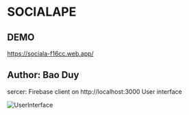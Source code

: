 # SOCIALAPE
## DEMO
https://sociala-f16cc.web.app/

## Author: Bao Duy
sercer: Firebase
client on http://localhost:3000
User interface

![UserInterface](https://user-images.githubusercontent.com/67371206/104798225-44ef3c80-57f7-11eb-8886-709342666286.PNG)

